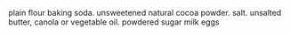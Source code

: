 plain flour
baking soda.
unsweetened natural cocoa powder. 
salt.
unsalted butter, 
canola or vegetable oil.
powdered sugar
milk
eggs
